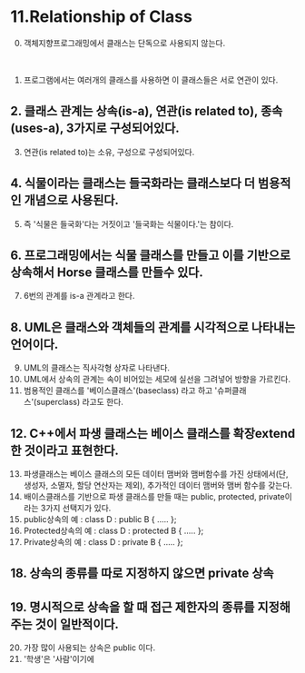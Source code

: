 # 11.Relationship of Class

0. 객체지향프로그래밍에서 클래스는 단독으로 사용되지 않는다.
<br>

1. 프로그램에서는 여러개의 클래스를 사용하면 이 클래스들은 서로 연관이 있다.

## 2. 클래스 관계는 상속(is-a), 연관(is related to), 종속(uses-a), 3가지로 구성되어있다.

3. 연관(is related to)는 소유, 구성으로 구성되어있다.

## 4. 식물이라는 클래스는 들국화라는 클래스보다 더 범용적인 개념으로 사용된다.

5. 즉 '식물은 들국화'다는 거짓이고 '들국화는 식물이다.'는 참이다.
## 6. 프로그래밍에서는 식물 클래스를 만들고 이를 기반으로 상속해서 Horse 클래스를 만들수 있다.
7. 6번의 관계를 is-a 관계라고 한다.
## 8. UML은 클래스와 객체들의 관계를 시각적으로 나타내는 언어이다.
9. UML의 클래스는 직사각형 상자로 나타낸다.
10. UML에서 상속의 관계는 속이 비어있는 세모에 실선을 그려넣어 방향을 가르킨다.
11. 범용적인 클래스를 '베이스클래스'(baseclass) 라고 하고 '슈퍼클래스'(superclass) 라고도 한다.
## 12. C++에서 파생 클래스는 베이스 클래스를 확장extend한 것이라고 표현한다.
13. 파생클래스는 베이스 클래스의 모든 데이터 맴버와 맴버함수를 가진 상태에서(단, 생성자, 소멸자, 할당 연산자는 제외), 추가적인 데이터 맴버와 맴버 함수를 갖는다.
14. 배이스클래스를 기반으로 파생 클래스를 만들 때는 public, protected, private이라는 3가지 선택지가 있다.
15. public상속의 예 :  class D : public B { ..... };
16. Protected상속의 예 :  class D : protected B { ..... };
17. Private상속의 예 :  class D : private B { ..... };
## 18. 상속의 종류를 따로 지정하지 않으면 private 상속
## 19. 명시적으로 상속을 할 때 접근 제한자의 종류를 지정해주는 것이 일반적이다.
20. 가장 많이 사용되는 상속은 public 이다.
21. '학생'은 '사람'이기에 
